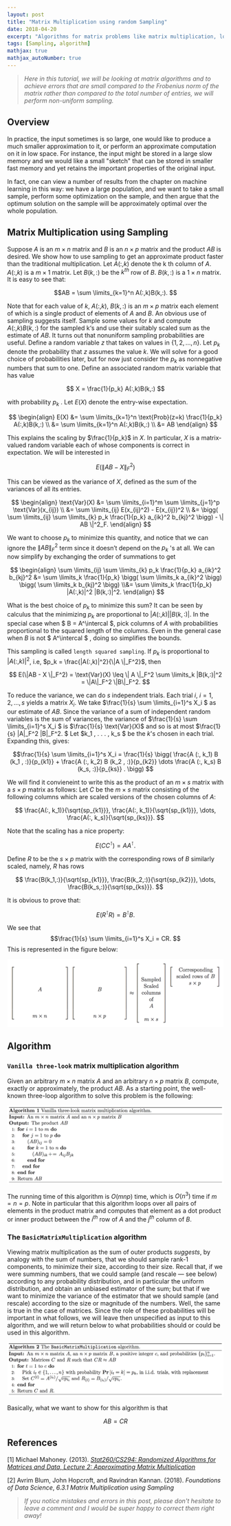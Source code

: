 ```yaml
---
layout: post
title: "Matrix Multiplication using random Sampling"
date: 2018-04-20
excerpt: "Algorithms for matrix problems like matrix multiplication, low-rank approximations, singular value decomposition, compressed representations of matrices, linear regression etc."
tags: [Sampling, algorithm]
mathjax: true
mathjax_autoNumber: true
---
```


> *Here in this tutorial, we will be looking at matrix algorithms and to achieve errors that are small compared to the Frobenius norm of the matrix rather than compared to the total number of entries, we will perform non-uniform sampling.*

## Overview
In practice, the input sometimes is so large, one would like to produce a much smaller approximation to it, or perform an approximate computation on it in low space. For instance, the input might be stored in a large slow memory and we would like a small "sketch" that can be stored in smaller fast memory and yet retains the important properties of the original input.

In fact, one can view a number of results from the chapter on machine learning in this way: we have a large population, and we want to take a small sample, perform some optimization on the sample, and then argue that the optimum solution on the sample will be approximately optimal over the whole population.


## Matrix Multiplication using Sampling

Suppose $A$ is an $m \times n$ matrix and $B$ is an $n \times p$ matrix and the product $AB$ is desired. We show how to use sampling to get an approximate product faster than the traditional multiplication. Let $A(:, k)$ denote the k th column of $A$. $A(:, k)$ is a $m \times 1$ matrix. Let $B(k, :)$ be the $k^{th}$ row of $B$. $B(k, :)$ is a $1 \times n$ matrix. It is easy to see that:

$$AB = \sum \limits_{k=1}^n A(:,k)B(k,:). $$

Note that for each value of $k$, $A(:, k)$, $B(k, :)$ is an $m \times p$ matrix each element of which is a single product of elements of $A$ and $B$. An obvious use of sampling suggests itself. Sample some values for $k$ and compute $A(:,k)B(k,:)$ for the sampled k‘s and use their suitably scaled sum as the estimate of $AB$. It turns out that nonuniform sampling probabilities are useful. Define a random variable $z$ that takes on values in $\{1, 2, ..., n\}$. Let $p_k$ denote the probability that $z$ assumes the value $k$. We will solve for a good choice of probabilities later, but for now just consider the $p_k$ as nonnegative numbers that sum to one. Define an associated random matrix variable that has value

$$ X = \frac{1}{p_k} A(:,k)B(k,:) $$

with probability $p_k$ . Let $E(X)$ denote the entry-wise expectation.

$$ \begin{align} E(X) &= \sum \limits_{k=1}^n \text{Prob}(z=k) \frac{1}{p_k} A(:,k)B(k,:) \\ &= \sum \limits_{k=1}^n A(:,k)B(k,:) \\ &= AB \end{align} $$

This explains the scaling by $\frac{1}{p_k}$ in $X$. In particular, $X$ is a matrix-valued random variable each of whose components is correct in expectation. We will be interested in

$$ E(\|AB - X \|_F^2)$$

This can be viewed as the variance of $X$, defined as the sum of the variances of all its entries.

$$ \begin{align} \text{Var}(X) &= \sum \limits_{i=1}^m \sum \limits_{j=1}^p \text{Var}(x_{ij}) \\ &= \sum \limits_{ij} E(x_{ij}^2) - E(x_{ij})^2 \\ &= \bigg( \sum \limits_{ij} \sum \limits_{k} p_k \frac{1}{p_k} a_{ik}^2 b_{kj}^2 \bigg) - \| AB \|^2_F. \end{align} $$

We want to choose $p_k$ to minimize this quantity, and notice that we can ignore the $\| AB \|^2_F$ term since it doesn’t depend on the $p_k$ 's at all. We can now simplify by exchanging the order of summations to get

$$ \begin{align} \sum \limits_{ij} \sum \limits_{k} p_k \frac{1}{p_k} a_{ik}^2 b_{kj}^2 &= \sum \limits_k \frac{1}{p_k} \bigg( \sum \limits_k a_{ik}^2 \bigg) \bigg( \sum \limits_k b_{kj}^2 \bigg) \\&= \sum \limits_k \frac{1}{p_k} |A(:,k)|^2 |B(k,:)|^2. \end{align} $$

What is the best choice of $p_k$ to minimize this sum? It can be seen by calculus that the minimizing $p_k$ are proportional to $|A(:,k)||B(k,:)|$. In the special case when $ B = A^\intercal $, pick columns of $A$ with probabilities proportional to the squared length of the columns. Even in the general case when $B$ is not $ A^\intercal $ , doing so simplifies the bounds. 

This sampling is called `length squared sampling`. If $p_k$ is proportional to $|A(:,k)|^2$, i.e, $p_k = \frac{|A(:,k)|^2}{\|A \|_F^2}$, then

$$ E(\|AB - X \|_F^2) = \text{Var}(X) \leq \| A \|_F^2 \sum \limits_k |B(k,:)|^2 = \|A\|_F^2 \|B\|_F^2. $$

To reduce the variance, we can do $s$ independent trials. Each trial $i$, $i = 1, 2, . . . , s$ yields a matrix $X_i$. We take $\frac{1}{s} \sum \limits_{i=1}^s X_i $ as our estimate of $AB$. Since the variance of a sum of independent random variables is the sum of variances, the variance of $\frac{1}{s} \sum \limits_{i=1}^s X_i $ is $\frac{1}{s} \text{Var}(X)$ and so is at most $\frac{1}{s} \|A\|_F^2 \|B\|_F^2. $ Let $k_1 , . . . , k_s $ be the $k$'s chosen in each trial. Expanding this, gives:

$$\frac{1}{s} \sum \limits_{i=1}^s X_i  = \frac{1}{s} \bigg( \frac{A (:, k_1) B (k_1 , :)}{p_{k1}} + \frac{A (:, k_2) B (k_2 , :)}{p_{k2}}  \dots \frac{A (:, k_s) B (k_s, :)}{p_{ks}} .  \bigg) $$

We will find it convieneint to write this as the product of an $m \times s$ matrix with a $s \times p$ matrix as follows: Let $C$ be the $m \times s$ matrix consisting of the following columns which are scaled versions of the chosen columns of $A$:

$$ \frac{A(:, k_1)}{\sqrt{sp_{k1}}}, \frac{A(:, k_1)}{\sqrt{sp_{k1}}}, \dots, \frac{A(:, k_s)}{\sqrt{sp_{ks}}}. $$

Note that the scaling has a nice property:

$$E(CC^\intercal) = AA^\intercal .$$

Define $R$ to be the $s \times p$ matrix with the corresponding rows of $B$ similarly scaled, namely, $R$ has rows

$$ \frac{B(k_1,:)}{\sqrt{sp_{k1}}}, \frac{B(k_2,:)}{\sqrt{sp_{k2}}}, \dots, \frac{B(k_s,:)}{\sqrt{sp_{ks}}}. $$

It is obvious to prove that:

$$E(R^\intercal R) = B^\intercal B.$$

We see that $$\frac{1}{s} \sum \limits_{i=1}^s X_i  = CR. $$ This is represented in the figure below:

![](https://github.com/Zhenye-Na/Zhenye-Na.github.io/blob/master/assets/images/posts-img/matrixmul/sampling1.png?raw=true)

## Algorithm

### `Vanilla three-look` matrix multiplication algorithm

Given an arbitrary $m \times n$ matrix $A$ and an arbitrary $n \times p$ matrix $B$, compute, exactly or approximately, the product $AB$. As a starting point, the well-known three-loop algorithm to solve this problem is the following:

![](https://github.com/Zhenye-Na/Zhenye-Na.github.io/blob/master/assets/images/posts-img/matrixmul/sampling2.png?raw=true)

The running time of this algorithm is $O(mnp)$ time, which is $O(n^3)$ time if $m = n = p$. Note in particular that this algorithm loops over all pairs of elements in the product matrix and computes that element as a dot product or inner product between the $i^{th}$ row of $A$ and the $j^{th}$ column of $B$.

### The `BasicMatrixMultiplication` algorithm

Viewing matrix multiplication as the sum of outer products *suggests*, by analogy with the sum of numbers, that we should sample rank-1 components, to minimize their size, according to their size. Recall that, if we were summing numbers, that we could sample (and rescale — see below) according to any probability distribution, and in particular the uniform distribution, and obtain an unbiased estimator of the sum; but that if we want to minimize the variance of the estimator that we should sample (and rescale) according to the size or magnitude of the numbers. Well, the same is true in the case of matrices. Since the role of these probabilities will be important in what follows, we will leave then unspecified as input to this algorithm, and we will return below to what probabilities should or could be used in this algorithm.

![](https://github.com/Zhenye-Na/Zhenye-Na.github.io/blob/master/assets/images/posts-img/matrixmul/sampling3.png?raw=true)

Basically, what we want to show for this algorithm is that

$$AB = CR$$

## References

[1] Michael Mahoney. (2013). [*Stat260/CS294: Randomized Algorithms for Matrices and Data, Lecture 2: Approximating Matrix Multiplication*](https://www.stat.berkeley.edu/~mmahoney/f13-stat260-cs294/Lectures/lecture02.pdf)

[2] Avrim Blum, John Hopcroft, and Ravindran Kannan. (2018). *Foundations of Data Science*, *6.3.1 Matrix Multiplication using Sampling*



> *If you notice mistakes and errors in this post, please don't hesitate to leave a comment and I would be super happy to correct them right away!*


[^1]: By taking derivatives, for any set of nonnegative numbers $c_k$, $\sum_k \frac{c_k}{p_k}​$ is minimized with $p_k​$ proportional to $\sqrt{c_k}​$.

